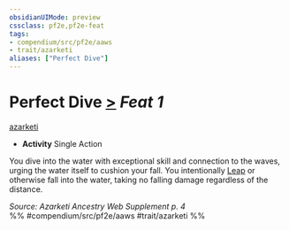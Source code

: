 ```yaml
---
obsidianUIMode: preview
cssclass: pf2e,pf2e-feat
tags:
- compendium/src/pf2e/aaws
- trait/azarketi
aliases: ["Perfect Dive"]
---
```

# Perfect Dive  [>](../../Rules/core-rulebook/chapter-9-playing-the-game.md#Actions "Single Action") *Feat 1*  
[azarketi](../../Rules/traits/azarketi-loag.md)  

- **Activity** Single Action

You dive into the water with exceptional skill and connection to the waves, urging the water itself to cushion your fall. You intentionally [Leap](../../Rules/actions/leap.md) or otherwise fall into the water, taking no falling damage regardless of the distance.

*Source: Azarketi Ancestry Web Supplement p. 4*  
%% #compendium/src/pf2e/aaws #trait/azarketi %%